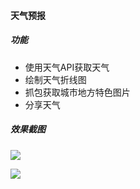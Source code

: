 #### 天气预报

##### 功能

* 使用天气API获取天气
* 绘制天气折线图
* 抓包获取城市地方特色图片
* 分享天气

##### 效果截图

![](http://oxsxuoiqx.bkt.clouddn.com/%E5%A4%A9%E6%B0%94%E9%A2%84%E6%8A%A5-1.png)

![](http://oxsxuoiqx.bkt.clouddn.com/%E5%A4%A9%E6%B0%94%E9%A2%84%E6%8A%A5-2.png)

